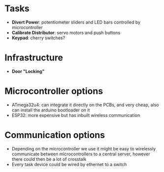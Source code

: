 # Tasks

 - **Divert Power**: potentiometer sliders and LED bars controlled by microcontroller
 - **Calibrate Distributor**: servo motors and push buttons
 - **Keypad**: cherry switches?

# Infrastructure

 - **Door "Locking"**

# Microcontroller options

 - ATmega32u4: can integrate it directly on the PCBs, and very cheap, also can install the arduino bootloader on it
 - ESP32: more expensive but has inbuilt wireless communication

# Communication options

 - Depending on the microcontroller we use it might be easy to wirelessly communicate between microcontrollers to a central server, however there could then be a lot of crosstalk
 - Every task device could be wired by ethernet to a switch
